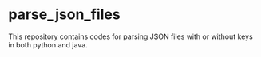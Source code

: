 # parse_json_files
This repository contains codes for parsing JSON files with or without keys in both python and java.

